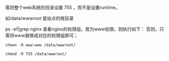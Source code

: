 需将整个web系统的目录设置 755 ，而不是设置runtime。

如/data/wwwroot 是站点的根目录

ps -ef\|grep nginx 查看nginx的权限组，若为www权限，则执行如下： 否则，只需将www替换成对应的权限组即可；

```
chown -R www:www /data/wwwroot/
```

```
chmod -R 755 /data/wwwroot/
```



